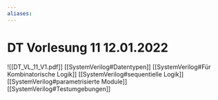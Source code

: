 ```yaml
---
aliases: 
---
```

# DT Vorlesung 11 12.01.2022
![[DT_VL_11_V1.pdf]]
[[SystemVerilog#Datentypen]]
[[SystemVerilog#Für Kombinatorische Logik]]
[[SystemVerilog#sequentielle Logik]]
[[SystemVerilog#parametrisierte Module]]
[[SystemVerilog#Testumgebungen]]
